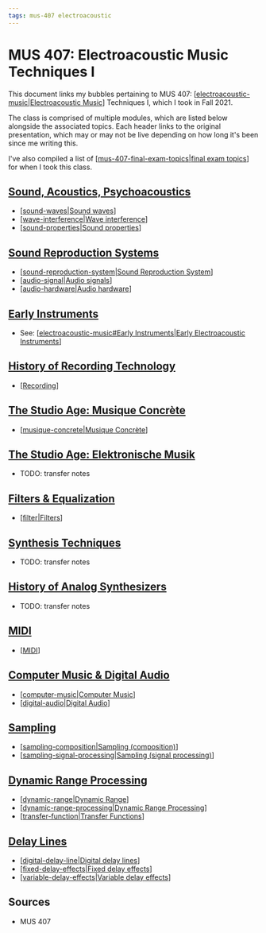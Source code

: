 ```yaml
---
tags: mus-407 electroacoustic
---
```


# MUS 407: Electroacoustic Music Techniques I

This document links my bubbles pertaining to MUS 407: [[electroacoustic-music|Electroacoustic Music]] Techniques I, which I took in Fall 2021.

The class is comprised of multiple modules, which are listed below alongside the associated topics. Each header links to the original presentation, which may or may not be live depending on how long it's been since me writing this.

I've also compiled a list of [[mus-407-final-exam-topics|final exam topics]] for when I took this class.

## [Sound, Acoustics, Psychoacoustics](https://prezi.com/view/ZcqvwosFJCFJQtQrbP75/)

- [[sound-waves|Sound waves]]
- [[wave-interference|Wave interference]]
- [[sound-properties|Sound properties]]

## [Sound Reproduction Systems](https://prezi.com/view/ZUxEtYtWHEmvaAAMl9TM/)

- [[sound-reproduction-system|Sound Reproduction System]]
- [[audio-signal|Audio signals]]
- [[audio-hardware|Audio hardware]]

## [Early Instruments](https://prezi.com/view/EoIboFwzpbiZxgHjLB8j/)

- See: [[electroacoustic-music#Early Instruments|Early Electroacoustic Instruments]]

## [History of Recording Technology](https://prezi.com/view/0EReBGU2zkFuhZ2ZyHjM/)

- [[Recording]]

## [The Studio Age: Musique Concrète](https://prezi.com/view/ft7mHWtbK9nxx3R8u4lA/)

- [[musique-concrete|Musique Concrète]]

## [The Studio Age: Elektronische Musik](https://prezi.com/view/SRAh4XhbnBFhUiSkq2g9/)

- TODO: transfer notes

## [Filters & Equalization](https://prezi.com/view/57r13YFNvmW3Ub40XtC7/)

- [[filter|Filters]]

## [Synthesis Techniques](https://prezi.com/view/mRksycTKogWWEaNULPK6/)

- TODO: transfer notes

## [History of Analog Synthesizers](https://prezi.com/view/898qgMjD1Ii1QPzzKAh3/)

- TODO: transfer notes

## [MIDI](https://prezi.com/view/D7UalGXXwLGTxV85DZ0D/)

- [[MIDI]]

## [Computer Music & Digital Audio](https://prezi.com/view/bU4bIDLNL8OvxyPdcV13/)

- [[computer-music|Computer Music]]
- [[digital-audio|Digital Audio]]

## [Sampling](https://prezi.com/view/XT8nwfhC5NeuSLgsjTZH/)

- [[sampling-composition|Sampling (composition)]]
- [[sampling-signal-processing|Sampling (signal processing)]]

## [Dynamic Range Processing](https://prezi.com/view/g7zopDsfYs3PW921sOQg/)

- [[dynamic-range|Dynamic Range]]
- [[dynamic-range-processing|Dynamic Range Processing]]
- [[transfer-function|Transfer Functions]]

## [Delay Lines](https://prezi.com/view/tG2KTSns8SLtefOk5lUZ/)

- [[digital-delay-line|Digital delay lines]]
- [[fixed-delay-effects|Fixed delay effects]]
- [[variable-delay-effects|Variable delay effects]]

## Sources

- MUS 407

[//begin]: # "Autogenerated link references for markdown compatibility"
[electroacoustic-music|electroacoustic music]: electroacoustic-music "Electroacoustic Music"
[mus-407-final-exam-topics|final exam topics]: mus-407-final-exam-topics "MUS 407 Final Exam Topics"
[sound-waves|sound waves]: sound-waves "Sound Waves"
[wave-interference|wave interference]: wave-interference "Wave Interference"
[sound-properties|sound properties]: sound-properties "Sound properties"
[sound-reproduction-system|sound reproduction system]: sound-reproduction-system "Sound Reproduction System"
[audio-signal|audio signals]: audio-signal "Audio Signal"
[audio-hardware|audio hardware]: audio-hardware "Audio Hardware"
[electroacoustic-music#early instruments|early electroacoustic instruments]: electroacoustic-music "Electroacoustic Music"
[recording]: recording "Recording"
[musique-concrete|musique concrète]: musique-concrete "Musique Concrète"
[filter|filters]: filter "Filter"
[midi]: midi "MIDI"
[computer-music|computer music]: computer-music "Computer Music"
[digital-audio|digital audio]: digital-audio "Digital Audio"
[sampling-composition|sampling (composition)]: sampling-composition "Sampling (composition)"
[sampling-signal-processing|sampling (signal processing)]: sampling-signal-processing "Sampling (Signal Processing)"
[dynamic-range|dynamic range]: dynamic-range "Dynamic Range"
[dynamic-range-processing|dynamic range processing]: dynamic-range-processing "Dynamic Range Processing"
[transfer-function|transfer functions]: transfer-function "Transfer Function"
[digital-delay-line|digital delay lines]: digital-delay-line "Digital Delay Line"
[fixed-delay-effects|fixed delay effects]: fixed-delay-effects "Fixed Delay Effects"
[variable-delay-effects|variable delay effects]: variable-delay-effects "Variable Delay Effects"
[//end]: # "Autogenerated link references"
